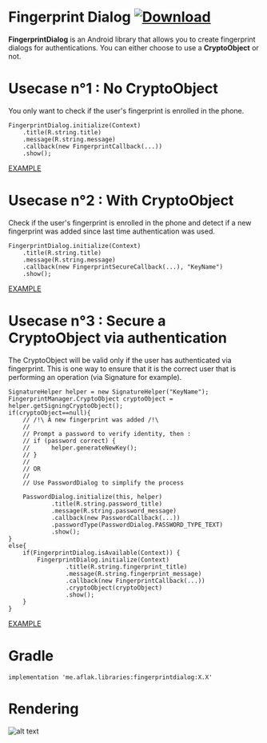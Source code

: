 # Fingerprint Dialog [ ![Download](https://api.bintray.com/packages/omaflak/maven/fingerprintdialog/images/download.svg) ](https://bintray.com/omaflak/maven/fingerprintdialog/_latestVersion)

**FingerprintDialog** is an Android library that allows you to create fingerprint dialogs for authentications.
You can either choose to use a **CryptoObject** or not.

# Usecase n°1 : No CryptoObject

You only want to check if the user's fingerprint is enrolled in the phone.

    FingerprintDialog.initialize(Context)
        .title(R.string.title)
        .message(R.string.message)
        .callback(new FingerprintCallback(...))
        .show();
        
[EXAMPLE](https://github.com/omaflak/FingerprintDialog-Library/blob/master/app/src/main/java/me/aflak/fingerprintdialoglibrary/FingerprintExample.java)
        
# Usecase n°2 : With CryptoObject

Check if the user's fingerprint is enrolled in the phone and detect if a new fingerprint was added since last time authentication was used.

    FingerprintDialog.initialize(Context)
        .title(R.string.title)
        .message(R.string.message)
        .callback(new FingerprintSecureCallback(...), "KeyName")
        .show();
        
[EXAMPLE](https://github.com/omaflak/FingerprintDialog-Library/blob/master/app/src/main/java/me/aflak/fingerprintdialoglibrary/FingerprintSecureExample1.java)

# Usecase n°3 : Secure a CryptoObject via authentication

The CryptoObject will be valid only if the user has authenticated via fingerprint. This is one way to ensure that it is the correct user that is performing an operation (via Signature for example).

    SignatureHelper helper = new SignatureHelper("KeyName");
    FingerprintManager.CryptoObject cryptoObject = helper.getSigningCryptoObject();
    if(cryptoObject==null){
        // /!\ A new fingerprint was added /!\
        //
        // Prompt a password to verify identity, then :
        // if (password correct) {
        //      helper.generateNewKey();
        // }
        //
        // OR
        //
        // Use PasswordDialog to simplify the process
        
        PasswordDialog.initialize(this, helper)
                .title(R.string.password_title)
                .message(R.string.password_message)
                .callback(new PasswordCallback(...))
                .passwordType(PasswordDialog.PASSWORD_TYPE_TEXT)
                .show();
    }
    else{
        if(FingerprintDialog.isAvailable(Context)) {
            FingerprintDialog.initialize(Context)
                    .title(R.string.fingerprint_title)
                    .message(R.string.fingerprint_message)
                    .callback(new FingerprintCallback(...))
                    .cryptoObject(cryptoObject)
                    .show();
        }   
    }
    
[EXAMPLE](https://github.com/omaflak/FingerprintDialog-Library/blob/master/app/src/main/java/me/aflak/fingerprintdialoglibrary/FingerprintSecureExample2.java)

# Gradle

    implementation 'me.aflak.libraries:fingerprintdialog:X.X'
    
# Rendering

![alt text](https://github.com/omaflak/FingerprintDialog/blob/master/GIF/demo.gif?raw=true)
